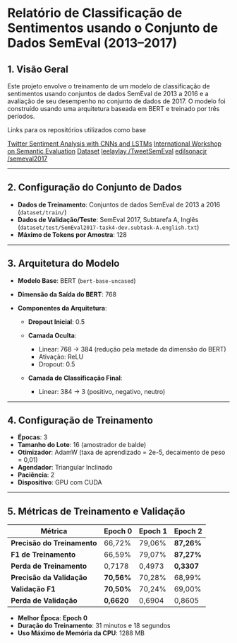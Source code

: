# **Relatório de Classificação de Sentimentos usando o Conjunto de Dados SemEval (2013–2017)**

## **1. Visão Geral**

Este projeto envolve o treinamento de um modelo de classificação de sentimentos usando conjuntos de dados SemEval de 2013 a 2016 e a avaliação de seu desempenho no conjunto de dados de 2017. O modelo foi construído usando uma arquitetura baseada em BERT e treinado por três períodos.

Links para os repositórios utilizados como base


[Twitter Sentiment Analysis with CNNs and LSTMs](https://paperswithcode.com/paper/bb_twtr-at-semeval-2017-task-4-twitter)
[International Workshop on Semantic Evaluation](https://semeval.github.io/)
[Dataset](https://alt.qcri.org/semeval2017/task4/index.php?id=data-and-tools)
[leelaylay /TweetSemEval](https://github.com/edilsonacjr/semeval2017)
[edilsonacjr /semeval2017](https://github.com/edilsonacjr/semeval2017)

---

## **2. Configuração do Conjunto de Dados**

* **Dados de Treinamento**: Conjuntos de dados SemEval de 2013 a 2016 (`dataset/train/`)
* **Dados de Validação/Teste**: SemEval 2017, Subtarefa A, Inglês (`dataset/test/SemEval2017-task4-dev.subtask-A.english.txt`)
* **Máximo de Tokens por Amostra**: 128

---

## **3. Arquitetura do Modelo**

* **Modelo Base**: BERT (`bert-base-uncased`)
* **Dimensão da Saída do BERT**: 768
* **Componentes da Arquitetura**:

  * **Dropout Inicial**: 0.5
  * **Camada Oculta**:

    * Linear: 768 → 384 (redução pela metade da dimensão do BERT)
    * Ativação: ReLU
    * Dropout: 0.5
  * **Camada de Classificação Final**:

    * Linear: 384 → 3 (positivo, negativo, neutro)

---

## **4. Configuração de Treinamento**

* **Épocas**: 3
* **Tamanho do Lote**: 16 (amostrador de balde)
* **Otimizador**: AdamW (taxa de aprendizado = 2e-5, decaimento de peso = 0,01)
* **Agendador**: Triangular Inclinado
* **Paciência**: 2
* **Dispositivo**: GPU com CUDA

---

## **5. Métricas de Treinamento e Validação**

| Métrica | Epoch 0 | Epoch 1 | Epoch 2 |
| ----------------------- | ---------- | ------- | ---------- |
| **Precisão do Treinamento** | 66,72% | 79,06% | **87,26%** |
| **F1 de Treinamento** | 66,59% | 79,07% | **87,27%** |
| **Perda de Treinamento** | 0,7178 | 0,4973 | **0,3307** |
| **Precisão da Validação** | **70,56%** | 70,28% | 68,99% |
| **Validação F1** | **70,50%** | 70,24% | 69,00% |
| **Perda de Validação** | **0,6620** | 0,6904 | 0,8605 |

* **Melhor Época**: **Epoch 0**
* **Duração do Treinamento**: 31 minutos e 18 segundos
* **Uso Máximo de Memória da CPU**: 1288 MB